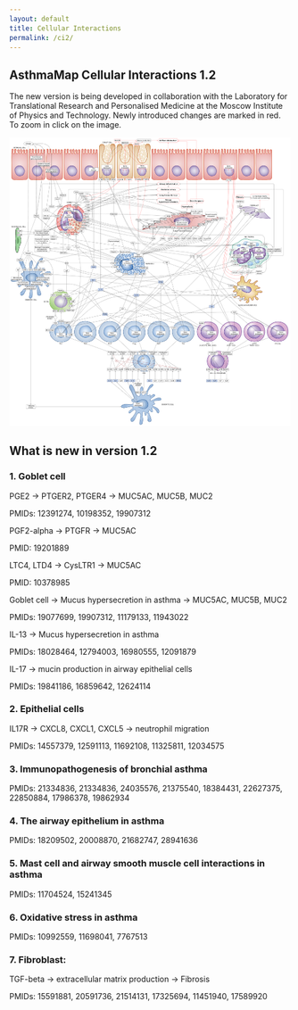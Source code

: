 ```yaml
---
layout: default
title: Cellular Interactions
permalink: /ci2/
---
```



## AsthmaMap Cellular Interactions 1.2

The new version is being developed in collaboration with the Laboratory for Translational Research and Personalised Medicine at the Moscow Institute of Physics and Technology. Newly introduced changes are marked in red. To zoom in click on the image.

<a href="/images/ci/AsthmaMapCI-V1.2.02-red.svg"><img src="/images/ci/AsthmaMapCI-V1.2.02-red.png"/></a>

## What is new in version 1.2

### 1. Goblet cell

PGE2 &rarr; PTGER2, PTGER4 &rarr; MUC5AC, MUC5B, MUC2  

PMIDs: 12391274, 10198352, 19907312  

PGF2-alpha &rarr; PTGFR &rarr; MUC5AC  

PMID: 19201889  

LTC4, LTD4 &rarr; CysLTR1 &rarr; MUC5AC  

PMID: 10378985  

Goblet cell &rarr; Mucus hypersecretion in asthma &rarr; MUC5AC, MUC5B, MUC2  

PMIDs: 19077699, 19907312, 11179133, 11943022  

IL-13 &rarr; Mucus hypersecretion in asthma  

PMIDs: 18028464, 12794003, 16980555, 12091879  

IL-17 &rarr; mucin production in airway epithelial cells  

PMIDs: 19841186, 16859642, 12624114  

### 2. Epithelial cells

IL17R &rarr; CXCL8, CXCL1, CXCL5 &rarr; neutrophil migration  

PMIDs: 14557379, 12591113, 11692108, 11325811, 12034575  

### 3. Immunopathogenesis of bronchial asthma

PMIDs: 21334836, 21334836, 24035576, 21375540, 18384431, 22627375, 22850884, 17986378, 19862934  

### 4. The airway epithelium in asthma

PMIDs: 18209502, 20008870, 21682747, 28941636  

### 5. Mast cell and airway smooth muscle cell interactions in asthma

PMIDs: 11704524, 15241345  

### 6. Oxidative stress in asthma

PMIDs: 10992559, 11698041, 7767513  

### 7. Fibroblast: 

TGF-beta &rarr; extracellular matrix production &rarr; Fibrosis  

PMIDs: 15591881, 20591736, 21514131, 17325694, 11451940, 17589920  

